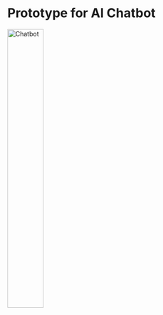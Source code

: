 # Prototype for AI Chatbot

<img src="https://github.com/rpointjour/ai_chatbot/assets/54840122/4e19fa75-3840-481f-a952-01a3ab24350f" alt="Chatbot" style="width:40%;height:40%;" />

#
